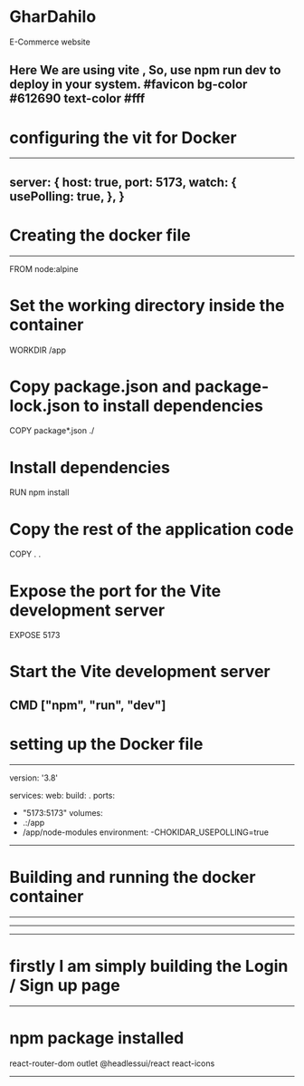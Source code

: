 # GharDahilo
E-Commerce  website

Here We are using vite , 
So, use npm run dev to deploy in your system.
#favicon
bg-color #612690
text-color #fff
-----------------------------------
# configuring the vit for Docker 
------------------------------------
server: {
    host: true,
    port: 5173,
    watch: {
      usePolling: true,
    },
  }
---------------------
# Creating the docker file 
------------------------
FROM node:alpine

# Set the working directory inside the container
WORKDIR /app

# Copy package.json and package-lock.json to install dependencies
COPY package*.json ./

# Install dependencies
RUN npm install

# Copy the rest of the application code
COPY . .

# Expose the port for the Vite development server
EXPOSE 5173

# Start the Vite development server
CMD ["npm", "run", "dev"]
------------------------------------------------
# setting up the Docker file 
------------------------------------------------
 version: '3.8'

services:
 web:
  build: .
  ports:
   - "5173:5173"
  volumes:
   - .:/app 
   - /app/node-modules
  environment:
   -CHOKIDAR_USEPOLLING=true
----------------------------------------
# Building and running the docker container
-----------------------------------


 ---------------------------------------

--------------------------------------
# firstly  I am simply  building the Login / Sign up page 

------------------------------------------------------
# npm package installed 
 react-router-dom
 outlet
 @headlessui/react
 react-icons

 -----------------------